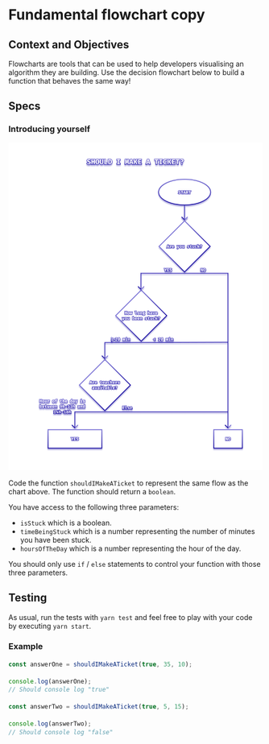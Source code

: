 # Fundamental flowchart copy

## Context and Objectives

Flowcharts are tools that can be used to help developers visualising an algorithm they are building.
Use the decision flowchart below to build a function that behaves the same way!

## Specs

### Introducing yourself

![Calculator Program](./assets/images/Fundamental_Flowcharts.jpg)

Code the function `shouldIMakeATicket` to represent the same flow as the chart above. The function should return a `boolean`.

You have access to the following three parameters:

- `isStuck` which is a boolean.
- `timeBeingStuck` which is a number representing the number of minutes you have been stuck.
- `hoursOfTheDay` which is a number representing the hour of the day.

You should only use `if` / `else` statements to control your function with those three parameters.

## Testing

As usual, run the tests with `yarn test` and feel free to play with your code by executing `yarn start`.

### Example

```js
const answerOne = shouldIMakeATicket(true, 35, 10);

console.log(answerOne);
// Should console log "true"

const answerTwo = shouldIMakeATicket(true, 5, 15);

console.log(answerTwo);
// Should console log "false"
```
